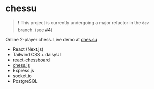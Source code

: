# chessu

> ❗ This project is currently undergoing a major refactor in the `dev` branch. (see [#4](https://github.com/nizewn/chessu/pull/4))

Online 2-player chess. Live demo at [ches.su](https://ches.su)

- React (Next.js)
- Tailwind CSS + daisyUI
- [react-chessboard](https://github.com/Clariity/react-chessboard)
- [chess.js](https://github.com/jhlywa/chess.js)
- Express.js
- socket.io
- PostgreSQL

